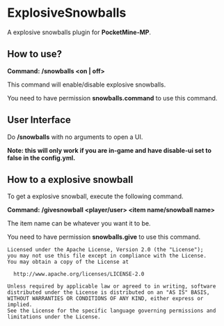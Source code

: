 # ExplosiveSnowballs
A explosive snowballs plugin for **PocketMine-MP**.

## How to use?
**Command:** **/snowballs <on | off>**

This command will enable/disable explosive snowballs.

You need to have permission **snowballs.command** to use this command.

## User Interface

Do **/snowballs** with no arguments to open a UI.

**Note: this will only work if you are in-game and have disable-ui set to false in the config.yml.**

## How to a explosive snowball
To get a explosive snowball, execute the following command.

**Command:** **/givesnowball <player/user> <item name/snowball name>**

The item name can be whatever you want it to be.

You need to have permission **snowballs.give** to use this command.

```
Licensed under the Apache License, Version 2.0 (the "License");
you may not use this file except in compliance with the License.
You may obtain a copy of the License at

  http://www.apache.org/licenses/LICENSE-2.0

Unless required by applicable law or agreed to in writing, software
distributed under the License is distributed on an "AS IS" BASIS,
WITHOUT WARRANTIES OR CONDITIONS OF ANY KIND, either express or implied.
See the License for the specific language governing permissions and
limitations under the License.
```
